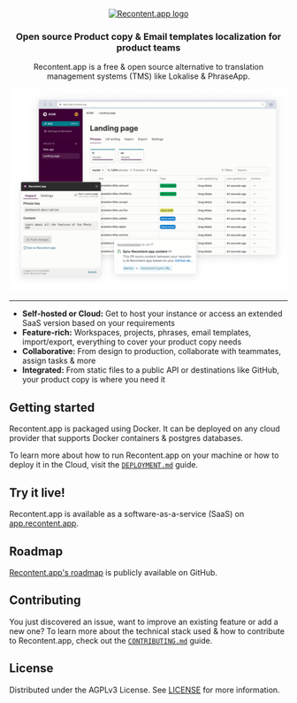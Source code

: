 <p align="center">
  <a href="https://recontent.app">
    <img src="https://recontent.app/assets/logo.svg" width="220px" alt="Recontent.app logo" />
  </a>
</p>

<h3 align="center">Open source Product copy & Email templates localization for product teams</h3>
<p align="center">Recontent.app is a free & open source alternative to translation management systems (TMS) like Lokalise & PhraseApp.</p>

![Recontent.app](https://github.com/recontentapp/recontentapp/blob/master/image.png?raw=true)

---

- **Self-hosted or Cloud:** Get to host your instance or access an extended SaaS version based on your requirements
- **Feature-rich:** Workspaces, projects, phrases, email templates, import/export, everything to cover your product copy needs
- **Collaborative:** From design to production, collaborate with teammates, assign tasks & more
- **Integrated:** From static files to a public API or destinations like GitHub, your product copy is where you need it

## Getting started

Recontent.app is packaged using Docker. It can be deployed on any cloud provider that supports Docker containers & postgres databases.

To learn more about how to run Recontent.app on your machine or how to deploy it in the Cloud, visit the [`DEPLOYMENT.md`](https://github.com/recontentapp/recontentapp/blob/master/DEPLOYMENT.md) guide.

## Try it live!

Recontent.app is available as a software-as-a-service (SaaS) on [app.recontent.app](https://app.recontent.app/).

## Roadmap

[Recontent.app's roadmap](https://github.com/orgs/recontentapp/projects/2) is publicly available on GitHub.

## Contributing

You just discovered an issue, want to improve an existing feature or add a new one? To learn more about the technical stack used & how to contribute to Recontent.app, check out the [`CONTRIBUTING.md`](https://github.com/recontentapp/recontentapp/blob/master/CONTRIBUTING.md) guide.

## License

Distributed under the AGPLv3 License. See [LICENSE](https://github.com/recontentapp/recontentapp/blob/master/LICENSE) for more information.
